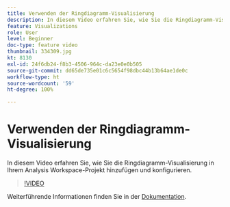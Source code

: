 ```yaml
---
title: Verwenden der Ringdiagramm-Visualisierung
description: In diesem Video erfahren Sie, wie Sie die Ringdiagramm-Visualisierung in Ihrem Analysis Workspace-Projekt hinzufügen und konfigurieren.
feature: Visualizations
role: User
level: Beginner
doc-type: feature video
thumbnail: 334309.jpg
kt: 8130
exl-id: 24f6db24-f8b3-4506-964c-da23e0e0b505
source-git-commit: dd65de735e01c6c5654f98dbc44b13b64ae1de0c
workflow-type: ht
source-wordcount: '59'
ht-degree: 100%

---
```


# Verwenden der Ringdiagramm-Visualisierung

In diesem Video erfahren Sie, wie Sie die Ringdiagramm-Visualisierung in Ihrem Analysis Workspace-Projekt hinzufügen und konfigurieren.

>[!VIDEO](https://video.tv.adobe.com/v/334309/?quality=12&learn=on)

Weiterführende Informationen finden Sie in der [Dokumentation](https://experienceleague.adobe.com/docs/analytics/analyze/analysis-workspace/visualizations/donut.html?lang=de).
